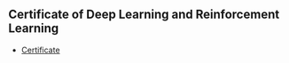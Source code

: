 ## Certificate of Deep Learning and Reinforcement Learning
* [Certificate](https://www.coursera.org/account/accomplishments/verify/MXEQ7ULJ4SP2)
